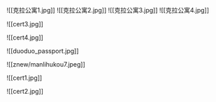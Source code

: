 ![[克拉公寓1.jpg]]
![[克拉公寓2.jpg]]
![[克拉公寓3.jpg]]
![[克拉公寓4.jpg]]

![[cert3.jpg]]

![[cert4.jpg]]

![[duoduo_passport.jpg]]

![[znew/manlihukou7.jpeg]]

![[cert1.jpg]]

![[cert2.jpg]]